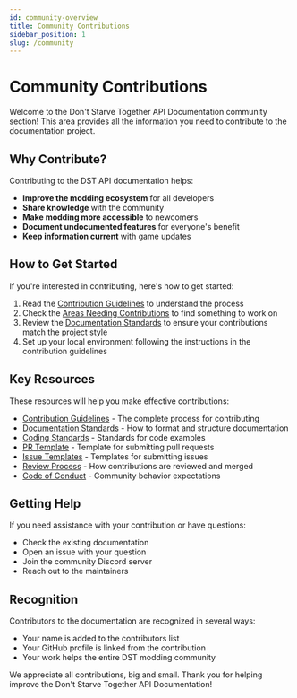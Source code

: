 ```yaml
---
id: community-overview
title: Community Contributions
sidebar_position: 1
slug: /community
---
```


# Community Contributions

Welcome to the Don't Starve Together API Documentation community section! This area provides all the information you need to contribute to the documentation project.

## Why Contribute?

Contributing to the DST API documentation helps:

- **Improve the modding ecosystem** for all developers
- **Share knowledge** with the community
- **Make modding more accessible** to newcomers
- **Document undocumented features** for everyone's benefit
- **Keep information current** with game updates

## How to Get Started

If you're interested in contributing, here's how to get started:

1. Read the [Contribution Guidelines](contribution-guidelines.md) to understand the process
2. Check the [Areas Needing Contributions](areas-needing-contributions.md) to find something to work on
3. Review the [Documentation Standards](documentation-standards.md) to ensure your contributions match the project style
4. Set up your local environment following the instructions in the contribution guidelines

## Key Resources

These resources will help you make effective contributions:

- [Contribution Guidelines](contribution-guidelines.md) - The complete process for contributing
- [Documentation Standards](documentation-standards.md) - How to format and structure documentation
- [Coding Standards](coding-standards.md) - Standards for code examples
- [PR Template](pr-template.md) - Template for submitting pull requests
- [Issue Templates](issue-template.md) - Templates for submitting issues
- [Review Process](review-process.md) - How contributions are reviewed and merged
- [Code of Conduct](code-of-conduct.md) - Community behavior expectations

## Getting Help

If you need assistance with your contribution or have questions:

- Check the existing documentation
- Open an issue with your question
- Join the community Discord server
- Reach out to the maintainers

## Recognition

Contributors to the documentation are recognized in several ways:

- Your name is added to the contributors list
- Your GitHub profile is linked from the contribution
- Your work helps the entire DST modding community

We appreciate all contributions, big and small. Thank you for helping improve the Don't Starve Together API Documentation! 